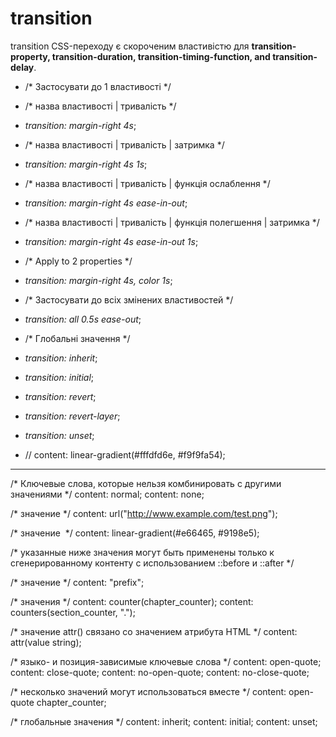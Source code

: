 # transition
transition CSS-переходу є скороченим властивістю для **transition-property, transition-duration, transition-timing-function, and transition-delay**.
* /* Застосувати до 1 властивості */
* /* назва властивості | тривалість */
* *transition: margin-right 4s*;

* /* назва властивості | тривалість | затримка */
* *transition: margin-right 4s 1s*;

* /* назва властивості | тривалість | функція ослаблення */
* *transition: margin-right 4s ease-in-out*;

* /* назва властивості | тривалість | функція полегшення | затримка */
* *transition: margin-right 4s ease-in-out 1s*;

* /* Apply to 2 properties */
* *transition: margin-right 4s, color 1s*;

* /* Застосувати до всіх змінених властивостей */
* *transition: all 0.5s ease-out*;

* /* Глобальні значення */
* *transition: inherit*;
* *transition: initial*;
* *transition: revert*;
* *transition: revert-layer*;
* *transition: unset*;
* // content: linear-gradient(#fffdfd6e, #f9f9fa54);
*****************************************************************************
/* Ключевые слова, которые нельзя комбинировать с другими значениями */
content: normal;
content: none;

/* значение <url>  */
content: url("http://www.example.com/test.png");

/* значение <image>  */
content: linear-gradient(#e66465, #9198e5);

/* указанные ниже значения могут быть применены только к сгенерированному контенту с использованием ::before и ::after */

/* значение <string>  */
content: "prefix";

/* значения <counter> */
content: counter(chapter_counter);
content: counters(section_counter, ".");

/* значение attr() связано со значением атрибута HTML */
content: attr(value string);

/* языко- и позиция-зависимые ключевые слова */
content: open-quote;
content: close-quote;
content: no-open-quote;
content: no-close-quote;

/* несколько значений могут использоваться вместе */
content: open-quote chapter_counter;

/* глобальные значения */
content: inherit;
content: initial;
content: unset;
